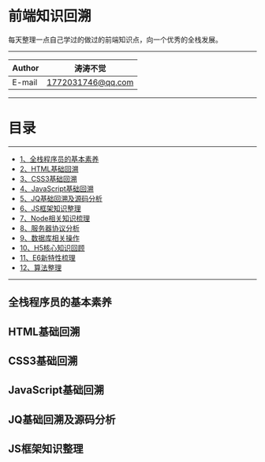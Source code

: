 前端知识回溯
===========================
每天整理一点自己学过的做过的前端知识点，向一个优秀的全栈发展。

****

|Author|涛涛不觉|
|---|---
|E-mail|1772031746@qq.com



****
# 目录
------

* [1、全栈程序员的基本素养](#全栈程序员的基本素养)
* [2、HTML基础回溯](#HTML基础回溯)
* [3、CSS3基础回溯](#CSS3基础回溯)
* [4、JavaScript基础回溯](#JavaScript基础回溯)
* [5、JQ基础回溯及源码分析](#JQ基础回溯及源码分析)
* [6、JS框架知识整理](#JS框架知识整理)
* [7、Node相关知识梳理](#Node相关知识梳理)
* [8、服务器协议分析](#服务器协议分析)
* [9、数据库相关操作](#数据库相关操作)
* [10、H5核心知识回顾](#H5核心知识回顾)
* [11、E6新特性梳理](#E6新特性梳理)
* [12、算法整理](#算法整理)

-------

## 全栈程序员的基本素养

## HTML基础回溯

## CSS3基础回溯

## JavaScript基础回溯

## JQ基础回溯及源码分析

## JS框架知识整理
